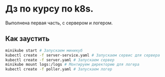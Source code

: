# Дз по курсу по k8s.

Выполнена первая часть, с сервером и логером.

## Как заустить

```bash
minikube start # Запускаем миникуб
kubectl create -f server-service.yaml # Запускаем сервис для сервера
kubectl create -f server.yaml # Запускаем сервер
minikube mount logs:/logs # Монтируем директорию для логера
kubectl create -f poller.yaml # Запускаем логер
```






